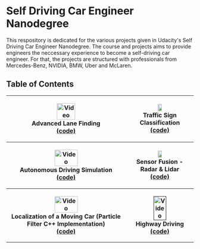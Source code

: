 # Self Driving Car Engineer Nanodegree

This respository is dedicated for the various projects given in Udacity's Self Driving Car Engineer Nanodegree. The course and projects aims to provide engineers the neccessary experience to become a self-driving car engineer. For that, the projects are structured with professionals from Mercedes-Benz, NVIDIA, BMW, Uber and McLaren.

## Table of Contents

<table style="width:100%">
  <tr>
        <th><p align="center">
           <a href="https://youtu.be/oyZ-jrVh1gE"><img src="https://user-images.githubusercontent.com/37708330/46537145-d6e60c00-c8b0-11e8-8e56-95864f0eb998.gif"                         alt="Video" width="40%" height="40%"></a>
           <br>Advanced Lane Finding
           <br><a href="https://github.com/prasannasPitch/Projects_Self_Driving_Car/tree/master/Advanced_Lane_Detection" name="p2_code">(code)</a>
        </p>
    </th>
         <th><p align="center">
           <a><img src="https://user-images.githubusercontent.com/37708330/53184144-d13d5880-35fc-11e9-8a4a-c6967d90d0b1.png" width="25%" height="10%"></a>
           <br>Traffic Sign Classification
           <br><a href="https://github.com/prasannasPitch/Projects_Self_Driving_Car/tree/master/Traffic_Sign_Classifier" name="p3_code">(code)</a>
        </p>
    </th>
      </tr>
   <tr>
            <th><p align="center">
           <a href="https://youtu.be/cDPw8Onx3qk"><img src="https://user-images.githubusercontent.com/37708330/50383991-443e5780-06be-11e9-81a6-1b396597b676.gif" alt="Video" width="45%" height="40%"></a>
           <br>Autonomous Driving Simulation
           <br><a href="https://github.com/prasannasPitch/Projects_Self_Driving_Car/tree/master/Behavioral_Cloning" name="p4_code">(code)</a>
        </p>
    </th>
              <th><p align="center">
           <a><img src="https://user-images.githubusercontent.com/37708330/53185224-e0bda100-35fe-11e9-95f9-dc576e3a4d8a.png" width="25%" height="5%"></a>
           <br>Sensor Fusion - Radar & Lidar
           <br><a href="https://github.com/prasannasPitch/Projects_Self_Driving_Car/tree/master/Extended_Kalman_Filter" name="p5_code">(code)</a>
        </p>
    </th>
  </tr>
  <tr>
            <th><p align="center">
           <a href="https://youtu.be/AYDJ7L6k4Bw"><img src="https://user-images.githubusercontent.com/37708330/52909920-0dd12300-3290-11e9-90ab-636567d88f77.gif" alt="Video" width="45%" height="40%"></a>
           <br>Localization of a Moving Car          
              (Particle Filter C++ Implementation)
           <br><a href="https://github.com/prasannasPitch/Projects_Self_Driving_Car/tree/master/Localization_Particle_filter" name="p6_code">(code)</a>
        </p>
    </th>
    <th><p align="center">
           <a href=""><img src="" alt="Video" width="45%" height="40%"></a>
           <br>Highway Driving        
           <br><a href="" name="p7_code">(code)</a>
        </p>
    </th>
    
    
    
    
  </tr>
  <tr>
    
  </tr>
  <tr>
  </tr>
</table>
